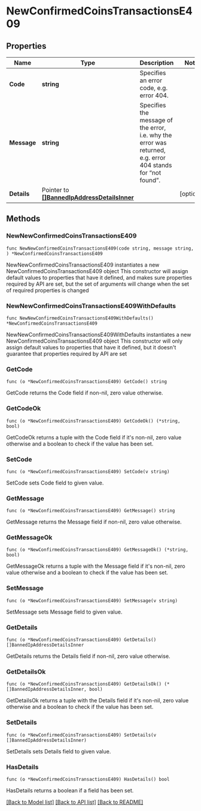 # NewConfirmedCoinsTransactionsE409

## Properties

Name | Type | Description | Notes
------------ | ------------- | ------------- | -------------
**Code** | **string** | Specifies an error code, e.g. error 404. | 
**Message** | **string** | Specifies the message of the error, i.e. why the error was returned, e.g. error 404 stands for “not found”. | 
**Details** | Pointer to [**[]BannedIpAddressDetailsInner**](BannedIpAddressDetailsInner.md) |  | [optional] 

## Methods

### NewNewConfirmedCoinsTransactionsE409

`func NewNewConfirmedCoinsTransactionsE409(code string, message string, ) *NewConfirmedCoinsTransactionsE409`

NewNewConfirmedCoinsTransactionsE409 instantiates a new NewConfirmedCoinsTransactionsE409 object
This constructor will assign default values to properties that have it defined,
and makes sure properties required by API are set, but the set of arguments
will change when the set of required properties is changed

### NewNewConfirmedCoinsTransactionsE409WithDefaults

`func NewNewConfirmedCoinsTransactionsE409WithDefaults() *NewConfirmedCoinsTransactionsE409`

NewNewConfirmedCoinsTransactionsE409WithDefaults instantiates a new NewConfirmedCoinsTransactionsE409 object
This constructor will only assign default values to properties that have it defined,
but it doesn't guarantee that properties required by API are set

### GetCode

`func (o *NewConfirmedCoinsTransactionsE409) GetCode() string`

GetCode returns the Code field if non-nil, zero value otherwise.

### GetCodeOk

`func (o *NewConfirmedCoinsTransactionsE409) GetCodeOk() (*string, bool)`

GetCodeOk returns a tuple with the Code field if it's non-nil, zero value otherwise
and a boolean to check if the value has been set.

### SetCode

`func (o *NewConfirmedCoinsTransactionsE409) SetCode(v string)`

SetCode sets Code field to given value.


### GetMessage

`func (o *NewConfirmedCoinsTransactionsE409) GetMessage() string`

GetMessage returns the Message field if non-nil, zero value otherwise.

### GetMessageOk

`func (o *NewConfirmedCoinsTransactionsE409) GetMessageOk() (*string, bool)`

GetMessageOk returns a tuple with the Message field if it's non-nil, zero value otherwise
and a boolean to check if the value has been set.

### SetMessage

`func (o *NewConfirmedCoinsTransactionsE409) SetMessage(v string)`

SetMessage sets Message field to given value.


### GetDetails

`func (o *NewConfirmedCoinsTransactionsE409) GetDetails() []BannedIpAddressDetailsInner`

GetDetails returns the Details field if non-nil, zero value otherwise.

### GetDetailsOk

`func (o *NewConfirmedCoinsTransactionsE409) GetDetailsOk() (*[]BannedIpAddressDetailsInner, bool)`

GetDetailsOk returns a tuple with the Details field if it's non-nil, zero value otherwise
and a boolean to check if the value has been set.

### SetDetails

`func (o *NewConfirmedCoinsTransactionsE409) SetDetails(v []BannedIpAddressDetailsInner)`

SetDetails sets Details field to given value.

### HasDetails

`func (o *NewConfirmedCoinsTransactionsE409) HasDetails() bool`

HasDetails returns a boolean if a field has been set.


[[Back to Model list]](../README.md#documentation-for-models) [[Back to API list]](../README.md#documentation-for-api-endpoints) [[Back to README]](../README.md)


